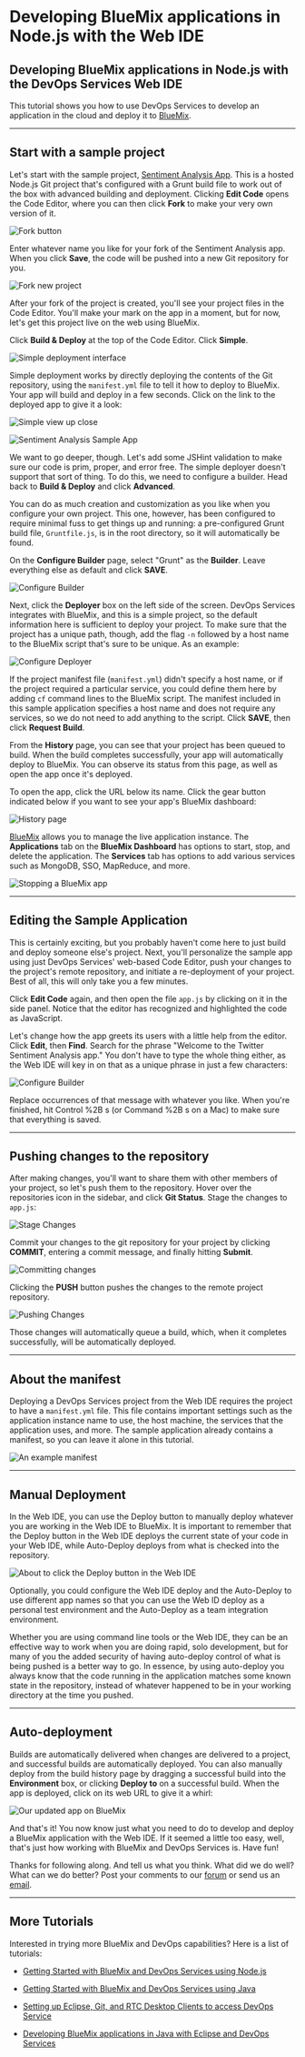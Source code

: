 # Developing BlueMix applications in Node.js with the Web IDE

## Developing BlueMix applications in Node.js with the DevOps Services Web IDE

This tutorial shows you how to use DevOps Services to develop an application in the cloud and deploy it to [ BlueMix][1].

---
## Start with a sample project

Let's start with the sample project, [Sentiment Analysis App][2]. This is a hosted Node.js Git project that's configured with a Grunt build file to work out of the box with advanced building and deployment. Clicking **Edit Code** opens the Code Editor, where you can then click **Fork** to make your very own version of it.

![Fork button][3]

Enter whatever name you like for your fork of the Sentiment Analysis app. When you click **Save**, the code will be pushed into a new Git repository for you.

![Fork new project][4]

After your fork of the project is created, you'll see your project files in the Code Editor. You'll make your mark on the app in a moment, but for now, let's get this project live on the web using BlueMix.

Click **Build &amp; Deploy** at the top of the Code Editor. Click **Simple**.

![Simple deployment interface][5]

Simple deployment works by directly deploying the contents of the Git repository, using the `manifest.yml` file to tell it how to deploy to BlueMix. Your app will build and deploy in a few seconds. Click on the link to the deployed app to give it a look:

![Simple view up close][6]

![Sentiment Analysis Sample App][7]

We want to go deeper, though. Let's add some JSHint validation to make sure our code is prim, proper, and error free. The simple deployer doesn't support that sort of thing. To do this, we need to configure a builder. Head back to **Build &amp; Deploy** and click **Advanced**.

You can do as much creation and customization as you like when you configure your own project. This one, however, has been configured to require minimal fuss to get things up and running: a pre-configured Grunt build file, `Gruntfile.js`, is in the root directory, so it will automatically be found.

On the **Configure Builder** page, select "Grunt" as the **Builder**. Leave everything else as default and click **SAVE**.

![Configure Builder][8]

Next, click the **Deployer** box on the left side of the screen. DevOps Services integrates with BlueMix, and this is a simple project, so the default information here is sufficient to deploy your project. To make sure that the project has a unique path, though, add the flag `-n` followed by a host name to the BlueMix script that's sure to be unique. As an example:

![Configure Deployer][9]

If the project manifest file (`manifest.yml`) didn't specify a host name, or if the project required a particular service, you could define them here by adding `cf` command lines to the BlueMix script. The manifest included in this sample application specifies a host name and does not require any services, so we do not need to add anything to the script. Click **SAVE**, then click **Request Build**.

From the **History** page, you can see that your project has been queued to build. When the build completes successfully, your app will automatically deploy to BlueMix. You can observe its status from this page, as well as open the app once it's deployed.

To open the app, click the URL below its name. Click the gear button indicated below if you want to see your app's BlueMix dashboard:

![History page][10]

[BlueMix][11] allows you to manage the live application instance. The **Applications** tab on the **BlueMix Dashboard** has options to start, stop, and delete the application. The **Services** tab has options to add various services such as MongoDB, SSO, MapReduce, and more.

![Stopping a BlueMix app][12]

---
## Editing the Sample Application

This is certainly exciting, but you probably haven't come here to just build and deploy someone else's project. Next, you'll personalize the sample app using just DevOps Services' web-based Code Editor, push your changes to the project's remote repository, and initiate a re-deployment of your project. Best of all, this will only take you a few minutes.

Click **Edit Code** again, and then open the file `app.js` by clicking on it in the side panel. Notice that the editor has recognized and highlighted the code as JavaScript.

Let's change how the app greets its users with a little help from the editor. Click **Edit**, then **Find**. Search for the phrase "Welcome to the Twitter Sentiment Analysis app." You don't have to type the whole thing either, as the Web IDE will key in on that as a unique phrase in just a few characters:

![Configure Builder][13]

Replace occurrences of that message with whatever you like. When you're finished, hit Control %2B s (or Command %2B s on a Mac) to make sure that everything is saved.

---
## Pushing changes to the repository

After making changes, you'll want to share them with other members of your project, so let's push them to the repository. Hover over the repositories icon in the sidebar, and click **Git Status**. Stage the changes to `app.js`:

![Stage Changes][14]

Commit your changes to the git repository for your project by clicking **COMMIT**, entering a commit message, and finally hitting **Submit**.

![Committing changes][15]

Clicking the **PUSH** button pushes the changes to the remote project repository.

![Pushing Changes][16]

Those changes will automatically queue a build, which, when it completes successfully, will be automatically deployed.

---
## About the manifest

Deploying a DevOps Services project from the Web IDE requires the project to have a `manifest.yml` file. This file contains important settings such as the application instance name to use, the host machine, the services that the application uses, and more. The sample application already contains a manifest, so you can leave it alone in this tutorial.

![An example manifest][17]

---
## Manual Deployment

In the Web IDE, you can use the Deploy button to manually deploy whatever you are working in the Web IDE to BlueMix. It is important to remember that the Deploy button in the Web IDE deploys the current state of your code in your Web IDE, while Auto-Deploy deploys from what is checked into the repository.

![About to click the Deploy button in the Web IDE][18]

Optionally, you could configure the Web IDE deploy and the Auto-Deploy to use different app names so that you can use the Web ID deploy as a personal test environment and the Auto-Deploy as a team integration environment.

Whether you are using command line tools or the Web IDE, they can be an effective way to work when you are doing rapid, solo development, but for many of you the added security of having auto-deploy control of what is being pushed is a better way to go. In essence, by using auto-deploy you always know that the code running in the application matches some known state in the repository, instead of whatever happened to be in your working directory at the time you pushed.

---
## Auto-deployment

Builds are automatically delivered when changes are delivered to a project, and successful builds are automatically deployed. You can also manually deploy from the build history page by dragging a successful build into the **Environment** box, or clicking **Deploy to** on a successful build. When the app is deployed, click on its web URL to give it a whirl:

![Our updated app on BlueMix][19]

And that's it! You now know just what you need to do to develop and deploy a BlueMix application with the Web IDE. If it seemed a little too easy, well, that's just how working with BlueMix and DevOps Services is. Have fun!

Thanks for following along. And tell us what you think. What did we do well? What can we do better? Post your comments to our [forum][20] or send us an [email][21].

---
## More Tutorials

Interested in trying more BlueMix and DevOps capabilities? Here is a list of tutorials:

* [Getting Started with BlueMix and DevOps Services using Node.js](../tutorial_jazzweb/tutorial_jazzweb.md)
* [Getting Started with BlueMix and DevOps Services using Java](../tutorial_jazzeditorjava/tutorial_jazzeditorjava.md)
* [Setting up Eclipse, Git, and RTC Desktop Clients to access DevOps Service](../tutorial_clients/tutorial_clients.md)
* [Developing BlueMix applications in Java with Eclipse and DevOps Services](../tutorial_jazzrtc/tutorial_jazzrtc)


   [1]: https://ace.ng.bluemix.net/ (BlueMix)
   [2]: https://hub.jazz.net/project/curtispd/Sentiment%20Analysis%20App/overview
   [3]: images/forkbutton.gif
   [4]: images/ForkNew.gif
   [5]: images/simpledeployment.gif
   [6]: images/closesimple.gif
   [7]: images/StockApp.gif
   [8]: images/Builder1.gif
   [9]: images/DeployScriptEx.gif
   [10]: images/history.gif
   [11]: https://ace.ng.bluemix.net
   [12]: images/startappbluemix.gif
   [13]: images/AutocompleteSearch.gif
   [14]: images/staging.gif
   [15]: images/commit.gif
   [16]: images/pushing.gif
   [17]: images/manifest.gif
   [18]: images/manualdeploy.gif
   [19]: images/UpdatedApp.gif
   [20]: https://www.ibmdw.net/answers?community=jazzhub (forum)
   [21]: mailto:hub_help%40jazz.net
  